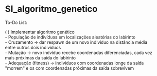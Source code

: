 # SI_algoritmo_genetico

To-Do List:

( ) Implementar algoritmo genético <br>
      - População de indivíduos em localizações aleatórias do labirinto <br>
      - Cruzamento -> dar respawn de um novo indivíduo na distância média entre outros dois indivíduos <br>
      - Mutação -> novo indvíduo recebe coordenadas diferenciadas, cada vez mais próximas da saída do labirinto <br>
      - Adequação (fitness) -> indivíduos com coordenadas longe da saída "morrem" e os com coordenadas próximas da saída sobrevivem <br>
